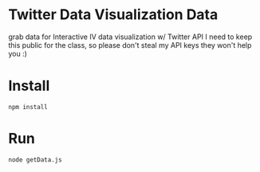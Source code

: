 # Twitter Data Visualization Data
grab data for Interactive IV data visualization w/ Twitter API
I need to keep this public for the class, so please don't steal my API keys they won't help you :)

# Install
`npm install`

# Run
`node getData.js`
